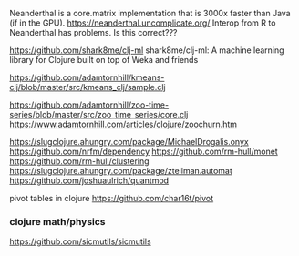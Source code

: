 Neanderthal is a core.matrix implementation that is 3000x faster than Java (if in the GPU). https://neanderthal.uncomplicate.org/ Interop from R to Neanderthal has problems. Is this correct???

https://github.com/shark8me/clj-ml shark8me/clj-ml: A machine learning library for Clojure built on top of Weka and friends

https://github.com/adamtornhill/kmeans-clj/blob/master/src/kmeans_clj/sample.clj

https://github.com/adamtornhill/zoo-time-series/blob/master/src/zoo_time_series/core.clj https://www.adamtornhill.com/articles/clojure/zoochurn.htm

https://slugclojure.ahungry.com/package/MichaelDrogalis.onyx https://github.com/nrfm/dependency https://github.com/rm-hull/monet https://github.com/rm-hull/clustering https://slugclojure.ahungry.com/package/ztellman.automat https://github.com/joshuaulrich/quantmod

pivot tables in clojure
https://github.com/char16t/pivot

### clojure math/physics
https://github.com/sicmutils/sicmutils
